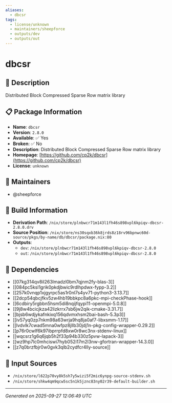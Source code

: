 ```yaml
---
aliases:
  - dbcsr
tags:
  - license/unknown
  - maintainers/sheepforce
  - outputs/dev
  - outputs/out
---
```


# dbcsr

## 📝 Description

Distributed Block Compressed Sparse Row matrix library

## 📋 Package Information

- **Name**: `dbcsr`
- **Version**: `2.8.0`
- **Available**: ✅ Yes
- **Broken**: ✅ No
- **Description**: Distributed Block Compressed Sparse Row matrix library
- **Homepage**: [https://github.com/cp2k/dbcsr](https://github.com/cp2k/dbcsr)
- **License**: `unknown`
## 👥 Maintainers

- @sheepforce


## 🔧 Build Information

- **Derivation Path**: `/nix/store/plnbwcr71m143l1fh46s898vpl6kpiqv-dbcsr-2.8.0.drv`
- **Source Position**: `/nix/store/ns30sqxb36k8jrds8z18rv96bpnwc60d-source/pkgs/by-name/db/dbcsr/package.nix:80`
- **Outputs**:
  - `dev`:  `/nix/store/plnbwcr71m143l1fh46s898vpl6kpiqv-dbcsr-2.8.0`
  - `out`:  `/nix/store/plnbwcr71m143l1fh46s898vpl6kpiqv-dbcsr-2.8.0`

## 🔗 Dependencies

- [[07kg314qv8il263lmadzl0bm7qjnm2fy-blas-3]]
- [[084pc5ksl1grik0pkdjbwic9rdlhpdwx-fypp-3.2]]
- [[257k0vnqp1xjgyrpc5as1r0nl7s4yv71-python3-3.13.7]]
- [[2dcp54qbcjfkv5zw4hb19bbkpc8a6pkc-mpi-checkPhase-hook]]
- [[6cdbiry5rgbbn5hsm5di8nqijfqypi11-openmpi-5.0.8]]
- [[9j8w4bcicjkza42lizkrrx7sb6jw2qik-cmake-3.31.7]]
- [[bjsb6wdjykafnkixq156qdvmxhsm2bai-bash-5.3p3]]
- [[iv57yq0zp7nkm98a63wrja9hq8ja0af7-libxsmm-1.17]]
- [[lvdvlk7cwad5mna0wfpz8jllb30jdj1n-pkg-config-wrapper-0.29.2]]
- [[p76r0cwlf6k97ibprrpfd8xw0r8wc3nx-stdenv-linux]]
- [[wqcsrz1g6q6jqb5h2f33p94b330z5pvw-lapack-3]]
- [[wz9hp7lc0mhciswi7hyb052i17m2l3nw-gfortran-wrapper-14.3.0]]
- [[z7q0brzfbjr0w0gvk3qlb2cydfcr4lly-source]]

## 📁 Input Sources

- `/nix/store/l622p70vy8k5sh7y5wizi5f2mic6ynpg-source-stdenv.sh`
- `/nix/store/shkw4qm9qcw5sc5n1k5jznc83ny02r39-default-builder.sh`

---
*Generated on 2025-09-27 12:06:49 UTC*
